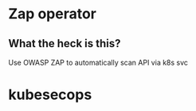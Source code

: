 # Zap operator

## What the heck is this?
Use OWASP ZAP to automatically scan API via k8s svc
# kubesecops
